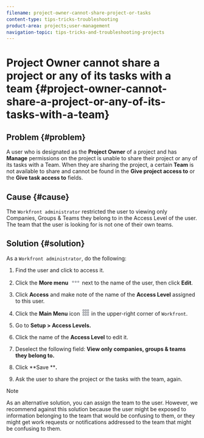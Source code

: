 ```yaml
---
filename: project-owner-cannot-share-project-or-tasks
content-type: tips-tricks-troubleshooting
product-area: projects;user-management
navigation-topic: tips-tricks-and-troubleshooting-projects
---
```





# Project Owner cannot share a project or any of its tasks with a team {#project-owner-cannot-share-a-project-or-any-of-its-tasks-with-a-team}



## Problem {#problem}

A user who is designated as the **Project Owner** of a project and has **Manage** permissions on the project is unable to share their project or any of its tasks with a Team. When they are sharing the project, a certain **Team** is not available to share and cannot be found in the **Give project access to** or the **Give task access to** fields.


## Cause  {#cause}

The `Workfront administrator` restricted the user to viewing only Companies, Groups & Teams they belong to in the Access Level of the user. The team that the user is looking for is not one of their own teams. 


## Solution {#solution}

As a `Workfront administrator`, do the following:



1. Find the user and click to access it.
1.  Click the **More menu** ![](assets/more-icon.png) next to the name of the user, then click&nbsp;**Edit**. 
1. Click **Access** and make note of the name of the **Access Level** assigned to this user.

1.  Click the **Main Menu** icon ![](assets/main-menu-icon.png) in the upper-right corner of `Workfront`.
1. Go to **Setup > Access Levels.**
1. Click the name of the **Access Level** to edit it.&nbsp;
1.  Deselect the following field: **View only companies, groups & teams they belong to.**
1. Click **Save ****.**

1. Ask the user to share the project or the tasks with the team, again.&nbsp;




>[!NOTE]
>
>As an alternative solution, you can assign the team to the user. However, we recommend against this solution because the user might be exposed to information belonging to the team that would be confusing to them, or they might get work requests or notifications addressed to the team that might be confusing to them.


